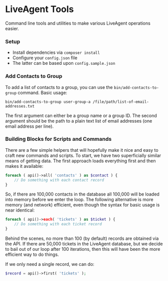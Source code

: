 # LiveAgent Tools

Command line tools and utilities to make various LiveAgent operations easier.

### Setup

* Install dependencies via `composer install`
* Configure your `config.json` file
* The latter can be based upon `config.sample.json`

### Add Contacts to Group

To add a list of contacts to a group, you can use the `bin/add-contacts-to-group` command. Basic usage:

```
bin/add-contacts-to-group user-group-a /file/path/list-of-email-addresses.txt
```

The first argument can either be a group name or a group ID. The second argument should be the path to a plain text list
of email addresses (one email address per line).

### Building Blocks for Scripts and Commands

There are a few simple helpers that will hopefully make it nice and easy to craft new commands and scripts. To start,
we have two superficially similar means of getting data. The first approach loads everything first and then makes it 
available:

```php
foreach ( api()->all( 'contacts' ) as $contact ) {
    // Do something with each contact record
}
```

So, if there are 100,000 contacts in the database all 100,000 will be loaded into memory before we enter the loop. The
following alternative is more memory (and network) efficient, even though the syntax for basic usage is near identical:

```php
foreach ( api()->each( 'tickets' ) as $ticket ) {
    // Do something with each ticket record
}
```

Behind the scenes, no more than 100 (by default) records are obtained via the API. If there are 50,000 tickets in the
LiveAgent database, but we decide to bail out of our loop after 100 iterations, then this will have been the more 
efficient way to do things.

If we only need a single record, we can do:

```php
$record = api()->first( 'tickets' );
```

